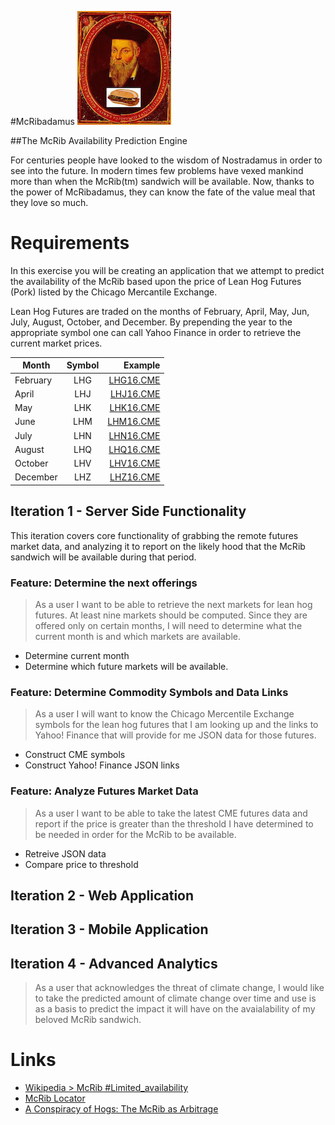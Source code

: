 #McRibadamus 
![McRibadamus](mcribadamus.jpg)

##The McRib Availability Prediction Engine

For centuries people have looked to the wisdom of Nostradamus in order to see into the future. In modern times few problems have vexed mankind more than when the McRib(tm) sandwich will be available. Now, thanks to the power of McRibadamus, they can know the fate of the value meal that they love so much. 

# Requirements

In this exercise you will be creating an application that we attempt to predict the availability of the McRib based upon the price of Lean Hog Futures (Pork) listed by the Chicago Mercantile Exchange.

Lean Hog Futures are traded on the months of February, April, May, Jun, July, August, October, and December. By prepending the year to the appropriate symbol one can call Yahoo Finance in order to retrieve the current market prices.


| Month         | Symbol        | Example   |
| ------------- |:-------------:| ---------:|
| February      | LHG           | [LHG16.CME](http://finance.yahoo.com/webservice/v1/symbols/LHG16.CME/quote?format=json&view=detail) |
| April         | LHJ           | [LHJ16.CME](http://finance.yahoo.com/webservice/v1/symbols/LHJ16.CME/quote?format=json&view=detail) |
| May           | LHK           | [LHK16.CME](http://finance.yahoo.com/webservice/v1/symbols/LHK16.CME/quote?format=json&view=detail) |
| June          | LHM           | [LHM16.CME](http://finance.yahoo.com/webservice/v1/symbols/LHM16.CME/quote?format=json&view=detail) |
| July          | LHN           | [LHN16.CME](http://finance.yahoo.com/webservice/v1/symbols/LHN16.CME/quote?format=json&view=detail) |
| August        | LHQ           | [LHQ16.CME](http://finance.yahoo.com/webservice/v1/symbols/LHQ16.CME/quote?format=json&view=detail) |
| October       | LHV           | [LHV16.CME](http://finance.yahoo.com/webservice/v1/symbols/LHV16.CME/quote?format=json&view=detail) |
| December      | LHZ           | [LHZ16.CME](http://finance.yahoo.com/webservice/v1/symbols/LHZ16.CME/quote?format=json&view=detail) |

## Iteration 1 - Server Side Functionality

This iteration covers core functionality of grabbing the remote futures market data, and analyzing it to report on the likely hood that the McRib sandwich will be available during that period.

### Feature: Determine the next offerings

> As a user I want to be able to retrieve the next markets for lean hog futures. At least nine markets should be computed. Since they are offered only on certain months, I will need to determine what the current month is and which markets are available.

- Determine current month
- Determine which future markets will be available.

### Feature: Determine Commodity Symbols and Data Links

> As a user I will want to know the Chicago Mercentile Exchange symbols for the lean hog futures that I am looking up and the links to Yahoo! Finance that will provide for me JSON data for those futures. 

- Construct CME symbols
- Construct Yahoo! Finance JSON links

### Feature: Analyze Futures Market Data

> As a user I want to be able to take the latest CME futures data and report if the price is greater than the threshold I have determined to be needed in order for the McRib to be available.

- Retreive JSON data
- Compare price to threshold


## Iteration 2 - Web Application

## Iteration 3 - Mobile Application

## Iteration 4 - Advanced Analytics

> As a user that acknowledges the threat of climate change, I would like to take the predicted amount of climate change over time and use is as a basis to predict the impact it will have on the avaialability of my beloved McRib sandwich.


Links
=====

* [Wikipedia > McRib #Limited_availability](https://en.wikipedia.org/wiki/McRib#Limited_availability)
* [McRib Locator](http://mcriblocator.com/map.html)
* [A Conspiracy of Hogs: The McRib as Arbitrage](http://www.theawl.com/2011/11/a-conspiracy-of-hogs-the-mcrib-as-arbitrage) 